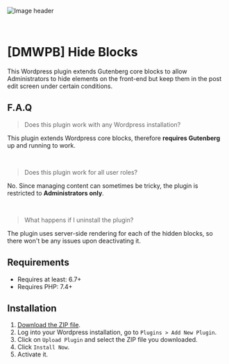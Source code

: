 ![Image header](https://damianmuti.com/external/template2.png)

<br>

# [DMWPB] Hide Blocks

This Wordpress plugin extends Gutenberg core blocks to allow Administrators to hide elements on the front-end but keep them in the post edit screen under certain conditions.

## F.A.Q

> Does this plugin work with any Wordpress installation?

This plugin extends Wordpress core blocks, therefore **requires Gutenberg** up and running to work.

<br>

> Does this plugin work for all user roles?

No. Since managing content can sometimes be tricky, the plugin is restricted to **Administrators only**.

<br>

> What happens if I uninstall the plugin?

The plugin uses server-side rendering for each of the hidden blocks, so there won't be any issues upon deactivating it.


## Requirements

- Requires at least: 6.7+
- Requires PHP: 7.4+


## Installation
1. [Download the ZIP file](https://github.com/damianmuti/dmwpb-hide-blocks/archive/refs/heads/main.zip).
2. Log into your Wordpress installation, go to `Plugins > Add New Plugin`.
3. Click on `Upload Plugin` and select the ZIP file you downloaded.
4. Click `Install Now`.
5. Activate it.